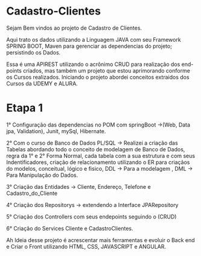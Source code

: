 # Cadastro-Clientes

Sejam Bem vindos ao projeto de Cadastro de Clientes.

 Aqui trato os dados utilizando a Linguagem JAVA com seu Framework SPRING BOOT, Maven para gerenciar as dependencias do projeto;
 persistindo os Dados.

 Essa é uma APIREST utilizando o acrônimo CRUD para realização dos end-points criados, mas também um projeto que estou aprimorando conforme os Cursos realizados. Iniciando o projeto abordei conceitos extraidos dos Cursos da UDEMY e ALURA.

 # Etapa 1

 1° Configuração das dependencias no POM com springBoot ->(Web, Data jpa, Validation),  Junit, mySql, Hibernate.

 2° Com o curso de Banco de Dados PL/SQL -> Realizei a criação das Tabelas abordando todo o conceito de modelagem de Banco de Dados, 
 regra da 1° e 2° Forma Normal, cada tabela com a sua estrutura e com seus Indentificadores, criação de relacionamento utilizando o
 ER para criaçãos do modelos, conceitual, lógico e fisico, DDL -> Para a modelagem , DML -> Para Manipulação do Dados.

 3° Criação das Entidades -> Cliente, Endereço, Telefone e Cadastro_do_Cliente

 4° Criação dos Repositorys -> extendendo a Interface JPARepository 

 5° Criação dos Controllers com seus endepoints seguindo o (CRUD)

 6° Criação do Services Cliente e CadastroClientes. 

 Ah Ideia desse projeto é acrescentar mais ferramentas e evoluir o Back end e Criar o Front utilizando HTML, CSS, JAVASCRIPT e ANGULAR.
 
